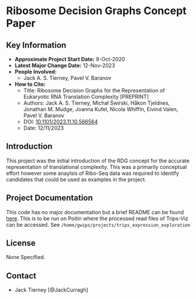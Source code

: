# Ribosome Decision Graphs Concept Paper

## Key Information
- **Approximate Project Start Date:** 9-Oct-2020 
- **Latest Major Change Date:** 12-Nov-2023 
- **People Involved:**
  - Jack A. S. Tierney, Pavel V. Baranov
- **How to Cite:**
  - Title: Ribosome Decision Graphs for the Representation of Eukaryotic RNA Translation Complexity [PREPRINT]
  - Authors: Jack A. S. Tierney, Michał Świrski, Håkon Tjeldnes, Jonathan M. Mudge, Joanna Kufel, Nicola Whiffin, Eivind Valen, Pavel V. Baranov
  - DOI: [10.1101/2023.11.10.566564](https://doi.org/10.1101/2023.11.10.566564)
  - Date: 12/11/2023

## Introduction
This project was the initial introduction of the RDG concept for the accurate representation of translational complexity. This was a primarily conceptual effort however some anaylsis of Ribo-Seq data was required to identify candidates that could be used as examples in the project. 

## Project Documentation
This code has no major documentation but a brief README can be found [here](https://github.com/JackCurragh/trips_expression_exploration). This is to be run on Poitin where the processed read files of Trips-Viz can be accessed. See `/home/gwips/projects/trips_expression_exploration`

## License
None Specified. 

## Contact
- Jack Tierney [@JackCurragh] 
